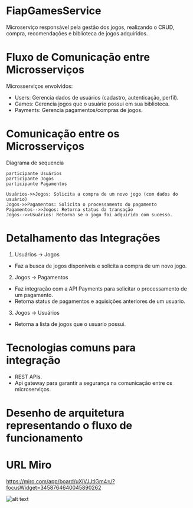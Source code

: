 # FiapGamesService
Microserviço responsável pela gestão dos jogos, realizando o CRUD, compra, recomendações e biblioteca de jogos adquiridos.

# Fluxo de Comunicação entre Microsserviços
 Microsserviços envolvidos:
- Users: Gerencia dados de usuários (cadastro, autenticação, perfil).
- Games: Gerencia jogos que o usuário possui em sua biblioteca.
- Payments: Gerencia pagamentos/compras de jogos.

# Comunicação entre os Microsserviços
Diagrama de sequencia

    participante Usuários
    participante Jogos
    participante Pagamentos

    Usuários->>Jogos: Solicita a compra de um novo jogo (com dados do usuário)
    Jogos->>Pagamentos: Solicita o processamento do pagamento
    Pagamentos-->>Jogos: Retorna status da transação
    Jogos-->>Usuários: Retorna se o jogo foi adquirido com sucesso.

# Detalhamento das Integrações
1. Usuários → Jogos
- Faz a busca de jogos disponiveis e solicita a compra de um novo jogo.
2. Jogos → Pagamentos
- Faz integração com a API Payments para solicitar o processamento de um pagamento.
- Retorna status de pagamentos e aquisições anteriores de um usuario.
3. Jogos → Usuários
- Retorna a lista de jogos que o usuario possui.

# Tecnologias comuns para integração
- REST APIs.
- Api gateway para garantir a segurança na comunicação entre os microserviços.

# Desenho de arquitetura representando o fluxo de funcionamento

# URL Miro
https://miro.com/app/board/uXjVJJtlGm4=/?focusWidget=3458764640045890262

![alt text](image.png)
